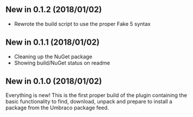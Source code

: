 ## New in 0.1.2 (2018/01/02)

* Rewrote the build script to use the proper Fake 5 syntax

## New in 0.1.1 (2018/01/02)

* Cleaning up the NuGet package
* Showing build/NuGet status on readme

## New in 0.1.0 (2018/01/02)

Everything is new! This is the first proper build of the plugin containing the basic functionality to find, download, unpack and prepare to install a package from the Umbraco package feed.